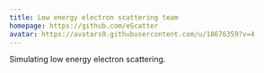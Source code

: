 ```yaml
---
title: Low energy electron scattering team
homepage: https://github.com/eScatter
avatar: https://avatars0.githubusercontent.com/u/18676359?v=4
---
```

Simulating low energy electron scattering.
    
